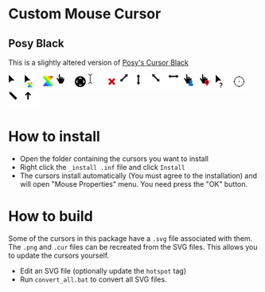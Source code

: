 # Custom Mouse Cursor

## Posy Black
This is a slightly altered version of [Posy's Cursor Black](http://www.michieldb.nl/other/cursors)

<img src="./Posy_Black/Arrow.svg" alt="Arrow" width="32"/><img src="./Posy_Black/AppStarting.apng" alt="AppStarting" width="32"/><img src="./Posy_Black/Wait.apng" alt="Wait" width="32"/><img src="./Posy_Black/Hand.svg" alt="Hand" width="32"/><img src="./Posy_Black/SizeAll.png" alt="SizeAll" width="32"/><img src="./Posy_Black/IBeam.svg" alt="IBeam" width="32"/><img src="./Posy_Black/No.svg" alt="No" width="32"/><img src="./Posy_Black/SizeNESW.png" alt="SizeNESW" width="32"/><img src="./Posy_Black/SizeNS.png" alt="SizeNS" width="32"/><img src="./Posy_Black/SizeNWSE.png" alt="SizeNWSE" width="32"/><img src="./Posy_Black/SizeWE.png" alt="SizeWE" width="32"/><img src="./Posy_Black/Person.svg" alt="Person" width="32"/><img src="./Posy_Black/Pin.svg" alt="Pin" width="32"/><img src="./Posy_Black/Help.svg" alt="Help" width="32"/><img src="./Posy_Black/Crosshair.svg" alt="Crosshair" width="32"/><img src="./Posy_Black/NWPen.png" alt="NWPen" width="32"/><img src="./Posy_Black/UpArrow.png" alt="UpArrow" width="32"/>

# How to install
- Open the folder containing the cursors you want to install
- Right click the `_install .inf` file and click `Install`
- The cursors install automatically (You must agree to the installation) and will open "Mouse Properties" menu. You need press the "OK" button.

# How to build
Some of the cursors in this package have a `.svg` file associated with them. The `.png` and `.cur` files can be recreated from the SVG files. This allows you to update the cursors yourself.
- Edit an SVG file (optionally update the `hotspot` tag)
- Run `convert_all.bat` to convert all SVG files.